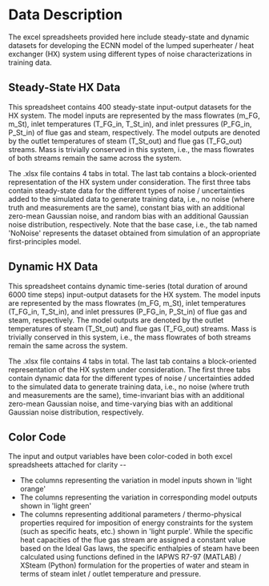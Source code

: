 # Data Description

The excel spreadsheets provided here include steady-state and dynamic datasets for developing the ECNN model of the 
lumped superheater / heat exchanger (HX) system using different types of noise characterizations in training data.

## Steady-State HX Data

This spreadsheet contains 400 steady-state input-output datasets for the HX system. The model inputs are represented 
by the mass flowrates (m_FG, m_St), inlet temperatures (T_FG_in, T_St_in), and inlet pressures (P_FG_in, P_St_in) of 
flue gas and steam, respectively. The model outputs are denoted by the outlet temperatures of steam (T_St_out) and 
flue gas (T_FG_out) streams. Mass is trivially conserved in this system, i.e., the mass flowrates of both streams
remain the same across the system.

The .xlsx file contains 4 tabs in total. The last tab contains a block-oriented representation of the HX system under 
consideration. The first three tabs contain steady-state data for the different types of noise / uncertainties added 
to the simulated data to generate training data, i.e., no noise (where truth and measurements are the same), constant 
bias with an additional zero-mean Gaussian noise, and random bias with an additional Gaussian noise distribution, respectively.
Note that the base case, i.e., the tab named 'NoNoise' represents the dataset obtained from simulation of an appropriate
first-principles model.

## Dynamic HX Data

This spreadsheet contains dynamic time-series (total duration of around 6000 time steps) input-output datasets for 
the HX system. The model inputs are represented by the mass flowrates (m_FG, m_St), inlet temperatures (T_FG_in, T_St_in), 
and inlet pressures (P_FG_in, P_St_in) of flue gas and steam, respectively. The model outputs are denoted by the outlet 
temperatures of steam (T_St_out) and flue gas (T_FG_out) streams. Mass is trivially conserved in this system, i.e., the 
mass flowrates of both streams remain the same across the system.

The .xlsx file contains 4 tabs in total. The last tab contains a block-oriented representation of the HX system under 
consideration. The first three tabs contain dynamic data for the different types of noise / uncertainties added to the 
simulated data to generate training data, i.e., no noise (where truth and measurements are the same), time-invariant bias 
with an additional zero-mean Gaussian noise, and time-varying bias with an additional Gaussian noise distribution, respectively. 

## Color Code

The input and output variables have been color-coded in both excel spreadsheets attached for clarity --
  * The columns representing the variation in model inputs shown in 'light orange'
  * The columns representing the variation in corresponding model outputs shown in 'light green'
  * The columns representing additional parameters / thermo-physical properties required for imposition of
    energy constraints for the system (such as specific heats, etc.) shown in 'light purple'. While the specific
    heat capacities of the flue gas stream are assigned a constant value based on the Ideal Gas laws, the specific
    enthalpies of steam have been calculated using functions defined in the IAPWS R7-97 (MATLAB) / XSteam (Python)
    formulation for the properties of water and steam in terms of steam inlet / outlet temperature and pressure.

